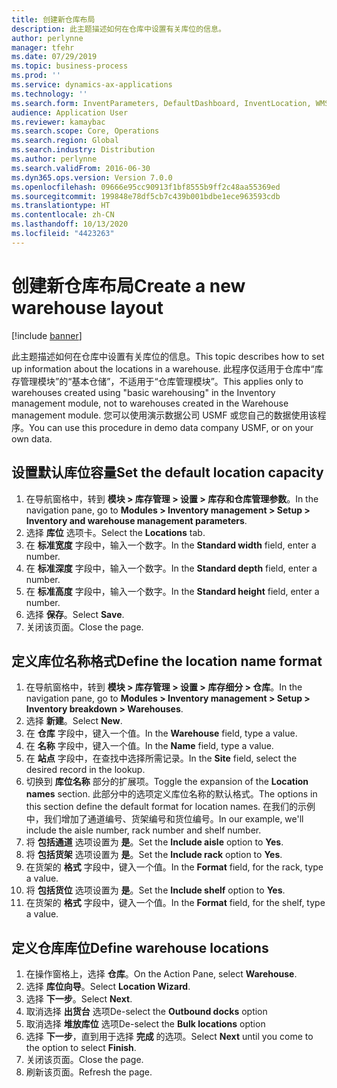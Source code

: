 ```yaml
---
title: 创建新仓库布局
description: 此主题描述如何在仓库中设置有关库位的信息。
author: perlynne
manager: tfehr
ms.date: 07/29/2019
ms.topic: business-process
ms.prod: ''
ms.service: dynamics-ax-applications
ms.technology: ''
ms.search.form: InventParameters, DefaultDashboard, InventLocation, WMSLocationWizard
audience: Application User
ms.reviewer: kamaybac
ms.search.scope: Core, Operations
ms.search.region: Global
ms.search.industry: Distribution
ms.author: perlynne
ms.search.validFrom: 2016-06-30
ms.dyn365.ops.version: Version 7.0.0
ms.openlocfilehash: 09666e95cc90913f1bf8555b9ff2c48aa55369ed
ms.sourcegitcommit: 199848e78df5cb7c439b001bdbe1ece963593cdb
ms.translationtype: HT
ms.contentlocale: zh-CN
ms.lasthandoff: 10/13/2020
ms.locfileid: "4423263"
---
```

# <a name="create-a-new-warehouse-layout"></a><span data-ttu-id="05aa7-103">创建新仓库布局</span><span class="sxs-lookup"><span data-stu-id="05aa7-103">Create a new warehouse layout</span></span>

[!include [banner](../../includes/banner.md)]

<span data-ttu-id="05aa7-104">此主题描述如何在仓库中设置有关库位的信息。</span><span class="sxs-lookup"><span data-stu-id="05aa7-104">This topic describes how to set up information about the locations in a warehouse.</span></span> <span data-ttu-id="05aa7-105">此程序仅适用于仓库中“库存管理模块”的“基本仓储”，不适用于“仓库管理模块”。</span><span class="sxs-lookup"><span data-stu-id="05aa7-105">This applies only to warehouses created using "basic warehousing" in the Inventory management module, not to warehouses created in the Warehouse management module.</span></span> <span data-ttu-id="05aa7-106">您可以使用演示数据公司 USMF 或您自己的数据使用该程序。</span><span class="sxs-lookup"><span data-stu-id="05aa7-106">You can use this procedure in demo data company USMF, or on your own data.</span></span>


## <a name="set-the-default-location-capacity"></a><span data-ttu-id="05aa7-107">设置默认库位容量</span><span class="sxs-lookup"><span data-stu-id="05aa7-107">Set the default location capacity</span></span>
1. <span data-ttu-id="05aa7-108">在导航窗格中，转到 **模块 > 库存管理 > 设置 > 库存和仓库管理参数**。</span><span class="sxs-lookup"><span data-stu-id="05aa7-108">In the navigation pane, go to **Modules > Inventory management > Setup > Inventory and warehouse management parameters**.</span></span>
2. <span data-ttu-id="05aa7-109">选择 **库位** 选项卡。</span><span class="sxs-lookup"><span data-stu-id="05aa7-109">Select the **Locations** tab.</span></span>
3. <span data-ttu-id="05aa7-110">在 **标准宽度** 字段中，输入一个数字。</span><span class="sxs-lookup"><span data-stu-id="05aa7-110">In the **Standard width** field, enter a number.</span></span>
4. <span data-ttu-id="05aa7-111">在 **标准深度** 字段中，输入一个数字。</span><span class="sxs-lookup"><span data-stu-id="05aa7-111">In the **Standard depth** field, enter a number.</span></span>
5. <span data-ttu-id="05aa7-112">在 **标准高度** 字段中，输入一个数字。</span><span class="sxs-lookup"><span data-stu-id="05aa7-112">In the **Standard height** field, enter a number.</span></span>
6. <span data-ttu-id="05aa7-113">选择 **保存**。</span><span class="sxs-lookup"><span data-stu-id="05aa7-113">Select **Save**.</span></span>
7. <span data-ttu-id="05aa7-114">关闭该页面。</span><span class="sxs-lookup"><span data-stu-id="05aa7-114">Close the page.</span></span>

## <a name="define-the-location-name-format"></a><span data-ttu-id="05aa7-115">定义库位名称格式</span><span class="sxs-lookup"><span data-stu-id="05aa7-115">Define the location name format</span></span>
1. <span data-ttu-id="05aa7-116">在导航窗格中，转到 **模块 > 库存管理 > 设置 > 库存细分 > 仓库**。</span><span class="sxs-lookup"><span data-stu-id="05aa7-116">In the navigation pane, go to **Modules > Inventory management > Setup > Inventory breakdown > Warehouses**.</span></span>
2. <span data-ttu-id="05aa7-117">选择 **新建**。</span><span class="sxs-lookup"><span data-stu-id="05aa7-117">Select **New**.</span></span>
3. <span data-ttu-id="05aa7-118">在 **仓库** 字段中，键入一个值。</span><span class="sxs-lookup"><span data-stu-id="05aa7-118">In the **Warehouse** field, type a value.</span></span>
4. <span data-ttu-id="05aa7-119">在 **名称** 字段中，键入一个值。</span><span class="sxs-lookup"><span data-stu-id="05aa7-119">In the **Name** field, type a value.</span></span>
5. <span data-ttu-id="05aa7-120">在 **站点** 字段中，在查找中选择所需记录。</span><span class="sxs-lookup"><span data-stu-id="05aa7-120">In the **Site** field, select the desired record in the lookup.</span></span>
6. <span data-ttu-id="05aa7-121">切换到 **库位名称** 部分的扩展项。</span><span class="sxs-lookup"><span data-stu-id="05aa7-121">Toggle the expansion of the **Location names** section.</span></span> <span data-ttu-id="05aa7-122">此部分中的选项定义库位名称的默认格式。</span><span class="sxs-lookup"><span data-stu-id="05aa7-122">The options in this section define the default format for location names.</span></span> <span data-ttu-id="05aa7-123">在我们的示例中，我们增加了通道编号、货架编号和货位编号。</span><span class="sxs-lookup"><span data-stu-id="05aa7-123">In our example, we'll include the aisle number, rack number and shelf number.</span></span>  
7. <span data-ttu-id="05aa7-124">将 **包括通道** 选项设置为 **是**。</span><span class="sxs-lookup"><span data-stu-id="05aa7-124">Set the **Include aisle** option to **Yes**.</span></span>
8. <span data-ttu-id="05aa7-125">将 **包括货架** 选项设置为 **是**。</span><span class="sxs-lookup"><span data-stu-id="05aa7-125">Set the **Include rack** option to **Yes**.</span></span> 
9. <span data-ttu-id="05aa7-126">在货架的 **格式** 字段中，键入一个值。</span><span class="sxs-lookup"><span data-stu-id="05aa7-126">In the **Format** field, for the rack, type a value.</span></span>
10. <span data-ttu-id="05aa7-127">将 **包括货位** 选项设置为 **是**。</span><span class="sxs-lookup"><span data-stu-id="05aa7-127">Set the **Include shelf** option to **Yes**.</span></span>
11. <span data-ttu-id="05aa7-128">在货架的 **格式** 字段中，键入一个值。</span><span class="sxs-lookup"><span data-stu-id="05aa7-128">In the **Format** field, for the shelf, type a value.</span></span>

## <a name="define-warehouse-locations"></a><span data-ttu-id="05aa7-129">定义仓库库位</span><span class="sxs-lookup"><span data-stu-id="05aa7-129">Define warehouse locations</span></span>
1. <span data-ttu-id="05aa7-130">在操作窗格上，选择 **仓库**。</span><span class="sxs-lookup"><span data-stu-id="05aa7-130">On the Action Pane, select **Warehouse**.</span></span>
2. <span data-ttu-id="05aa7-131">选择 **库位向导**。</span><span class="sxs-lookup"><span data-stu-id="05aa7-131">Select **Location Wizard**.</span></span>
3. <span data-ttu-id="05aa7-132">选择 **下一步**。</span><span class="sxs-lookup"><span data-stu-id="05aa7-132">Select **Next**.</span></span>
4. <span data-ttu-id="05aa7-133">取消选择 **出货台** 选项</span><span class="sxs-lookup"><span data-stu-id="05aa7-133">De-select the **Outbound docks** option</span></span>
5. <span data-ttu-id="05aa7-134">取消选择 **堆放库位** 选项</span><span class="sxs-lookup"><span data-stu-id="05aa7-134">De-select the **Bulk locations** option</span></span>
6. <span data-ttu-id="05aa7-135">选择 **下一步**，直到用于选择 **完成** 的选项。</span><span class="sxs-lookup"><span data-stu-id="05aa7-135">Select **Next** until you come to the option to select **Finish**.</span></span>
7. <span data-ttu-id="05aa7-136">关闭该页面。</span><span class="sxs-lookup"><span data-stu-id="05aa7-136">Close the page.</span></span>
8. <span data-ttu-id="05aa7-137">刷新该页面。</span><span class="sxs-lookup"><span data-stu-id="05aa7-137">Refresh the page.</span></span>

